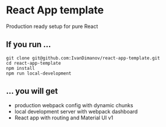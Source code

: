 # React App template
Production ready setup for pure React

## If you run ...
```
git clone git@github.com:IvanDimanov/react-app-template.git
cd react-app-template
npm install
npm run local-development
```

## ... you will get
- production webpack config with dynamic chunks
- local development server with webpack dashboard
- React app with routing and Material UI v1
